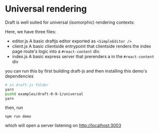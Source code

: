 # Universal rendering

Draft is well suited for universal (isomorphic) rendering contexts:

Here, we have three files:

* editor.js
  A basic draftjs editor exported as `<SimpleEditor />`
* client.js
  A basic clientside entrypoint that clientside renders the index page route's logic into a `#react-content` div.
* index.js
  A basic express server that prerenders a <SimpleEditor /> in the `#react-content` div

you can run this by first building draft-js and then installing this demo's dependencies

```bash
# in draft-js folder
yarn
pushd examples/draft-0-9-1/universal
yarn
```

then, run

`npm run demo`

which will open a server listening on [http://localhost:3003](http://localhost:3003)
